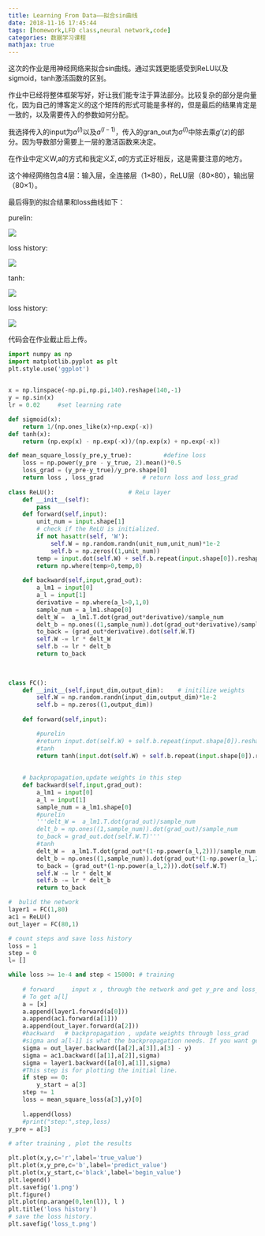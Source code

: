 ```yaml
---
title: Learning From Data——拟合sin曲线
date: 2018-11-16 17:45:44
tags: [homework,LFD class,neural network,code]
categories: 数据学习课程
mathjax: true
---
```


这次的作业是用神经网络来拟合sin曲线。通过实践更能感受到ReLU以及sigmoid，tanh激活函数的区别。
<!--more-->

作业中已经将整体框架写好，好让我们能专注于算法部分。比较复杂的部分是向量化，因为自己的博客定义的这个矩阵的形式可能是多样的，但是最后的结果肯定是一致的，以及需要传入的参数如何分配。

我选择传入的input为$a^{(l)}$以及$a^{(l-1)}$，传入的gran_out为$\sigma^{(l)}$中除去乘$g'(z)$的部分。因为导数部分需要上一层的激活函数来决定。

在作业中定义W,a的方式和我定义$\Sigma,a$的方式正好相反，这是需要注意的地方。

这个神经网络包含4层：输入层，全连接层（1×80），ReLU层（80×80），输出层（80×1）。

最后得到的拟合结果和loss曲线如下：

purelin:

![](https://evolution-video.oss-cn-beijing.aliyuncs.com/images/1.png)

loss history:

![](https://evolution-video.oss-cn-beijing.aliyuncs.com/images/loss.png)

tanh:

![](https://evolution-video.oss-cn-beijing.aliyuncs.com/images/2.png)

loss history:

![](https://evolution-video.oss-cn-beijing.aliyuncs.com/images/loss_t.png)

代码会在作业截止后上传。
```py
import numpy as np
import matplotlib.pyplot as plt
plt.style.use('ggplot') 
  

x = np.linspace(-np.pi,np.pi,140).reshape(140,-1)
y = np.sin(x)
lr = 0.02     #set learning rate

def sigmoid(x):
    return 1/(np.ones_like(x)+np.exp(-x))
def tanh(x):
    return (np.exp(x) - np.exp(-x))/(np.exp(x) + np.exp(-x))

def mean_square_loss(y_pre,y_true):         #define loss 
    loss = np.power(y_pre - y_true, 2).mean()*0.5
    loss_grad = (y_pre-y_true)/y_pre.shape[0]
    return loss , loss_grad           # return loss and loss_grad
    
class ReLU():                     # ReLu layer
    def __init__(self):
        pass
    def forward(self,input):
        unit_num = input.shape[1]
        # check if the ReLU is initialized.
        if not hasattr(self, 'W'):
            self.W = np.random.randn(unit_num,unit_num)*1e-2 
            self.b = np.zeros((1,unit_num))
        temp = input.dot(self.W) + self.b.repeat(input.shape[0]).reshape(self.W.shape[1],input.shape[0]).T
        return np.where(temp>0,temp,0)
        
    def backward(self,input,grad_out):
        a_lm1 = input[0]
        a_l = input[1]
        derivative = np.where(a_l>0,1,0)
        sample_num = a_lm1.shape[0]
        delt_W =  a_lm1.T.dot(grad_out*derivative)/sample_num
        delt_b = np.ones((1,sample_num)).dot(grad_out*derivative)/sample_num
        to_back = (grad_out*derivative).dot(self.W.T)
        self.W -= lr * delt_W
        self.b -= lr * delt_b
        return to_back
        
        

class FC():
    def __init__(self,input_dim,output_dim):    # initilize weights
        self.W = np.random.randn(input_dim,output_dim)*1e-2 
        self.b = np.zeros((1,output_dim))
                       
    def forward(self,input):          

        #purelin
        #return input.dot(self.W) + self.b.repeat(input.shape[0]).reshape(self.W.shape[1],input.shape[0]).T
        #tanh
        return tanh(input.dot(self.W) + self.b.repeat(input.shape[0]).reshape(self.W.shape[1],input.shape[0]).T)
        
        
    # backpropagation,update weights in this step
    def backward(self,input,grad_out):
        a_lm1 = input[0]
        a_l = input[1]
        sample_num = a_lm1.shape[0]
        #purelin
        '''delt_W =  a_lm1.T.dot(grad_out)/sample_num
        delt_b = np.ones((1,sample_num)).dot(grad_out)/sample_num
        to_back = grad_out.dot(self.W.T)'''
        #tanh
        delt_W =  a_lm1.T.dot(grad_out*(1-np.power(a_l,2)))/sample_num
        delt_b = np.ones((1,sample_num)).dot(grad_out*(1-np.power(a_l,2)))/sample_num
        to_back = (grad_out*(1-np.power(a_l,2))).dot(self.W.T)
        self.W -= lr * delt_W
        self.b -= lr * delt_b
        return to_back

#  bulid the network      
layer1 = FC(1,80)
ac1 = ReLU()
out_layer = FC(80,1)

# count steps and save loss history
loss = 1
step = 0
l= []

while loss >= 1e-4 and step < 15000: # training 
            
    # forward     input x , through the network and get y_pre and loss_grad   
    # To get a[l]
    a = [x]
    a.append(layer1.forward(a[0]))
    a.append(ac1.forward(a[1]))
    a.append(out_layer.forward(a[2]))
    #backward   # backpropagation , update weights through loss_grad
    #sigma and a[l-1] is what the backpropagation needs. If you want get the derivative, the a[l] is also needed.  
    sigma = out_layer.backward([a[2],a[3]],a[3] - y)
    sigma = ac1.backward([a[1],a[2]],sigma)
    sigma = layer1.backward([a[0],a[1]],sigma)    
    #This step is for plotting the initial line.
    if step == 0:
        y_start = a[3]
    step += 1
    loss = mean_square_loss(a[3],y)[0]
    
    l.append(loss)
    #print("step:",step,loss)
y_pre = a[3]
    
# after training , plot the results

plt.plot(x,y,c='r',label='true_value')
plt.plot(x,y_pre,c='b',label='predict_value')
plt.plot(x,y_start,c='black',label='begin_value')
plt.legend()
plt.savefig('1.png')
plt.figure()
plt.plot(np.arange(0,len(l)), l )
plt.title('loss history') 
# save the loss history.
plt.savefig('loss_t.png')
```